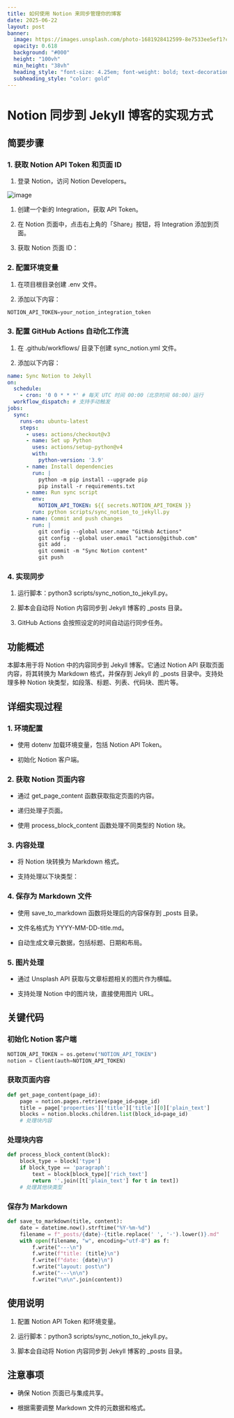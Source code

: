 ```yaml
---
title: 如何使用 Notion 来同步管理你的博客
date: 2025-06-22
layout: post
banner:
  image: https://images.unsplash.com/photo-1681928412599-8e7533ee5ef1?crop=entropy&cs=tinysrgb&fit=max&fm=jpg&ixid=M3w2OTIwMzJ8MHwxfHJhbmRvbXx8fHx8fHx8fDE3NTA1ODc2Nzl8&ixlib=rb-4.1.0&q=80&w=1080
  opacity: 0.618
  background: "#000"
  height: "100vh"
  min_height: "38vh"
  heading_style: "font-size: 4.25em; font-weight: bold; text-decoration: underline"
  subheading_style: "color: gold"
---
```


# Notion 同步到 Jekyll 博客的实现方式

## 简要步骤

### 1. 获取 Notion API Token 和页面 ID

1. 登录 Notion，访问 Notion Developers。

![image](https://prod-files-secure.s3.us-west-2.amazonaws.com/a7a0cc5a-89b9-4cda-8686-1fba0ca52f40/d19c1afe-dea5-4312-9333-786b0ba83054/image.png?X-Amz-Algorithm=AWS4-HMAC-SHA256&X-Amz-Content-Sha256=UNSIGNED-PAYLOAD&X-Amz-Credential=ASIAZI2LB466UKKF5YJF%2F20250622%2Fus-west-2%2Fs3%2Faws4_request&X-Amz-Date=20250622T102119Z&X-Amz-Expires=3600&X-Amz-Security-Token=IQoJb3JpZ2luX2VjEP7%2F%2F%2F%2F%2F%2F%2F%2F%2F%2FwEaCXVzLXdlc3QtMiJGMEQCIEg23ufQHunBFZ%2BRl2FO5Qe7Su7pZaxIaB5eMrLWZhqcAiBoLUWDmStaE6nKRfVaDxTYhrngVfAFkgYkYyRKJrnTkyqIBAjn%2F%2F%2F%2F%2F%2F%2F%2F%2F%2F8BEAAaDDYzNzQyMzE4MzgwNSIMlkoNPq7vPjt6ILmCKtwDlfM6NFNsoa76BEL7l2gz7Wmib%2F66PMpa0S%2FTFtTvIjEPkq3vMdvnpYSLGeOd0w9RAwmIER54fBObfuaR8g7MInvr4PQ3gm1U3%2BlPd50hQfEX3mmvg%2FkfLkHvVXCJt7OXLxVWAeY%2BZiycaaQQUMfm7MmRzL4gC39g4SP6U4cZbzuNHeSNbIFXuZt2XCeHbTLmfBkWiqYj9ZF3XOq083bGxjlbNVjRW5BpeDYpuzK%2Fa%2BePbsD6GvAHcABs7UbA8uzeWsC5RyrBqJOKkUz6wg5WzeZ3yOZl61ORFhxAkwQpjw%2FPDbnItmPZ8iafC%2BOlOdzhsXg8u2N38KvYeJzb5aU4VhtmWB63ImeiP3PCbKuZWC35ZwwyXNjRtsMcsmzI%2BXQJ7Hq3u%2BiOhMPWFFLAv3tqe7ZT1RAAcsq%2Fz15fZm5%2BHfgDOqexyen8b7pcOHKKP%2FG0GPUmt2KIoBRRYGSxs5q%2FPZNFBQKIioxZwBOsU4%2BYHurJgD3SjG6du96JppVgsJqUYh8jGOO8W2UqGtB4i5qJjZFqN2fW4N9opignRQkbLvXGOQZIE%2F%2F%2B1SXFtv%2Bn0AZrcbmFGWNSUon9FPbQDDh2c%2Fi6hoRsgumW4TVbdwFNYbPXH4P1dfaK2C96rJww5qvewgY6pgHUb%2BE4wbu4GT%2BSJCebbZepDH9zhUh8EOls56wjxuoZPeDjaIotOV6yNrjpAnwzyz9QT3lv%2FAgVG80a2qDqpwFViqjp9tAcG2LA3akWbQpwzQ6IT48egP%2FJ%2F9XEZs8eZZDJDde4T8cbRIvbcYJ%2Bd7Blvkuo8U80QB%2BgwHbpaA9YvU%2BOymBs0hnGRdLuZnt4rOqUUqUNqIWAd3e3LP9IsxLYVqhropfn&X-Amz-Signature=20a7cc63e8ad609b5cdc75ae2310be06a110f0e8fdbc070d76715a12e9a25641&X-Amz-SignedHeaders=host&x-amz-checksum-mode=ENABLED&x-id=GetObject)

1. 创建一个新的 Integration，获取 API Token。

1. 在 Notion 页面中，点击右上角的「Share」按钮，将 Integration 添加到页面。

1. 获取 Notion 页面 ID：


### 2. 配置环境变量

1. 在项目根目录创建 .env 文件。

1. 添加以下内容：

```javascript
NOTION_API_TOKEN=your_notion_integration_token
```

### 3. 配置 GitHub Actions 自动化工作流

1. 在 .github/workflows/ 目录下创建 sync_notion.yml 文件。

1. 添加以下内容：

```yaml
name: Sync Notion to Jekyll
on:
  schedule:
    - cron: '0 0 * * *' # 每天 UTC 时间 00:00（北京时间 08:00）运行
  workflow_dispatch: # 支持手动触发
jobs:
  sync:
    runs-on: ubuntu-latest
    steps:
      - uses: actions/checkout@v3
      - name: Set up Python
        uses: actions/setup-python@v4
        with:
          python-version: '3.9'
      - name: Install dependencies
        run: |
          python -m pip install --upgrade pip
          pip install -r requirements.txt
      - name: Run sync script
        env:
          NOTION_API_TOKEN: ${{ secrets.NOTION_API_TOKEN }}
        run: python scripts/sync_notion_to_jekyll.py
      - name: Commit and push changes
        run: |
          git config --global user.name "GitHub Actions"
          git config --global user.email "actions@github.com"
          git add .
          git commit -m "Sync Notion content"
          git push
```

### 4. 实现同步

1. 运行脚本：python3 scripts/sync_notion_to_jekyll.py。

1. 脚本会自动将 Notion 内容同步到 Jekyll 博客的 _posts 目录。

1. GitHub Actions 会按照设定的时间自动运行同步任务。

## 功能概述

本脚本用于将 Notion 中的内容同步到 Jekyll 博客。它通过 Notion API 获取页面内容，将其转换为 Markdown 格式，并保存到 Jekyll 的 _posts 目录中。支持处理多种 Notion 块类型，如段落、标题、列表、代码块、图片等。

## 详细实现过程

### 1. 环境配置

- 使用 dotenv 加载环境变量，包括 Notion API Token。

- 初始化 Notion 客户端。

### 2. 获取 Notion 页面内容

- 通过 get_page_content 函数获取指定页面的内容。

- 递归处理子页面。

- 使用 process_block_content 函数处理不同类型的 Notion 块。

### 3. 内容处理

- 将 Notion 块转换为 Markdown 格式。

- 支持处理以下块类型：


### 4. 保存为 Markdown 文件

- 使用 save_to_markdown 函数将处理后的内容保存到 _posts 目录。

- 文件名格式为 YYYY-MM-DD-title.md。

- 自动生成文章元数据，包括标题、日期和布局。

### 5. 图片处理

- 通过 Unsplash API 获取与文章标题相关的图片作为横幅。

- 支持处理 Notion 中的图片块，直接使用图片 URL。

## 关键代码

### 初始化 Notion 客户端

```python
NOTION_API_TOKEN = os.getenv("NOTION_API_TOKEN")
notion = Client(auth=NOTION_API_TOKEN)
```

### 获取页面内容

```python
def get_page_content(page_id):
    page = notion.pages.retrieve(page_id=page_id)
    title = page['properties']['title']['title'][0]['plain_text']
    blocks = notion.blocks.children.list(block_id=page_id)
    # 处理块内容
```

### 处理块内容

```python
def process_block_content(block):
    block_type = block['type']
    if block_type == 'paragraph':
        text = block[block_type]['rich_text']
        return ''.join([t['plain_text'] for t in text])
    # 处理其他块类型
```

### 保存为 Markdown

```python
def save_to_markdown(title, content):
    date = datetime.now().strftime("%Y-%m-%d")
    filename = f"_posts/{date}-{title.replace(' ', '-').lower()}.md"
    with open(filename, "w", encoding="utf-8") as f:
        f.write("---\n")
        f.write(f"title: {title}\n")
        f.write(f"date: {date}\n")
        f.write("layout: post\n")
        f.write("---\n\n")
        f.write("\n\n".join(content))
```

## 使用说明

1. 配置 Notion API Token 和环境变量。

1. 运行脚本：python3 scripts/sync_notion_to_jekyll.py。

1. 脚本会自动将 Notion 内容同步到 Jekyll 博客的 _posts 目录。

## 注意事项

- 确保 Notion 页面已与集成共享。

- 根据需要调整 Markdown 文件的元数据和格式。